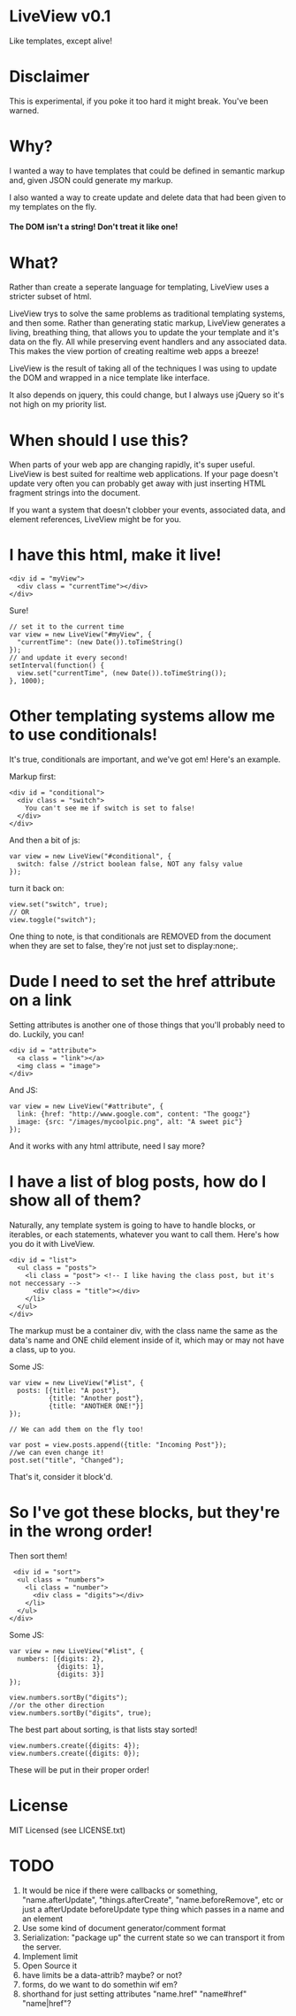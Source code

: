 LiveView v0.1
=============
Like templates, except alive!

Disclaimer
==========

  This is experimental, if you poke it too hard it might break.  You've been
  warned.

Why?
====

  I wanted a way to have templates that could be defined in semantic markup
  and, given JSON could generate my markup.

  I also wanted a way to create update and delete data that had been given to
  my templates on the fly.

#### The DOM isn't a string! Don't treat it like one!

What?
=====

  Rather than create a seperate language for templating, LiveView uses a 
  stricter subset of html.  

  LiveView trys to solve the same problems as traditional templating systems,
  and then some.  Rather than generating static markup, LiveView generates a
  living, breathing thing, that allows you to update the your template and it's
  data on the fly.  All while preserving event handlers and any associated
  data.  This makes the view portion of creating realtime web apps a breeze!

  LiveView is the result of taking all of the techniques I was using to update
  the DOM and wrapped in a nice template like interface.  

  It also depends on jquery, this could change, but I always use jQuery so
  it's not high on my priority list.

When should I use this?
=======================
  
  When parts of your web app are changing rapidly, it's super useful.  LiveView
  is best suited for realtime web applications.  If your page doesn't update
  very often you can probably get away with just inserting HTML fragment
  strings into the document.  

  If you want a system that doesn't clobber your events, associated data, and
  element references, LiveView might be for you.


I have this html, make it live!
===============================

    <div id = "myView">
      <div class = "currentTime"></div>
    </div>

  Sure!

    // set it to the current time
    var view = new LiveView("#myView", {
      "currentTime": (new Date()).toTimeString()
    });
    // and update it every second!
    setInterval(function() {
      view.set("currentTime", (new Date()).toTimeString());
    }, 1000);

Other templating systems allow me to use conditionals!
======================================================

  It's true, conditionals are important, and we've got em! Here's an example.  

  Markup first:

    <div id = "conditional">
      <div class = "switch">
        You can't see me if switch is set to false!
      </div>
    </div>
  
  And then a bit of js:

    var view = new LiveView("#conditional", {
      switch: false //strict boolean false, NOT any falsy value
    });

  turn it back on:

    view.set("switch", true);
    // OR
    view.toggle("switch");

  One thing to note, is that conditionals are REMOVED from the document when
  they are set to false, they're not just set to display:none;.

Dude I need to set the href attribute on a link 
===============================================

  Setting attributes is another one of those things that you'll probably need
  to do.  Luckily, you can!

    <div id = "attribute">
      <a class = "link"></a>
      <img class = "image">
    </div>

  And JS:

    var view = new LiveView("#attribute", {
      link: {href: "http://www.google.com", content: "The googz"}
      image: {src: "/images/mycoolpic.png", alt: "A sweet pic"}
    });

  And it works with any html attribute, need I say more?

I have a list of blog posts, how do I show all of them?
=======================================================

  Naturally, any template system is going to have to handle blocks, or
  iterables, or each statements, whatever you want to call them.  Here's how
  you do it with LiveView.  

    <div id = "list">
      <ul class = "posts">
        <li class = "post"> <!-- I like having the class post, but it's not neccessary -->
          <div class = "title"></div>
        </li>
      </ul>
    </div>
  
  The markup must be a container div, with the class name the same as the data's name
  and ONE child element inside of it, which may or may not have a class, up to you.

  Some JS:

    var view = new LiveView("#list", {
      posts: [{title: "A post"}, 
              {title: "Another post"},
              {title: "ANOTHER ONE!"}]
    });

    // We can add them on the fly too!

    var post = view.posts.append({title: "Incoming Post"});
    //we can even change it!
    post.set("title", "Changed");

  That's it, consider it block'd.

So I've got these blocks, but they're in the wrong order! 
=========================================================

  Then sort them!

     <div id = "sort">
      <ul class = "numbers">
        <li class = "number">
          <div class = "digits"></div>
        </li>
      </ul>
    </div>
    
  Some JS:

    var view = new LiveView("#list", {
      numbers: [{digits: 2}, 
                {digits: 1},
                {digits: 3}]
    }); 

    view.numbers.sortBy("digits");
    //or the other direction
    view.numbers.sortBy("digits", true);

  The best part about sorting, is that lists stay sorted!

    view.numbers.create({digits: 4});
    view.numbers.create({digits: 0});

  These will be put in their proper order!

License
=======

MIT Licensed (see LICENSE.txt)

TODO
====

1. It would be nice if there were callbacks or something, "name.afterUpdate",
   "things.afterCreate", "name.beforeRemove", etc or just a afterUpdate
   beforeUpdate type thing which passes in a name and an element
2. Use some kind of document generator/comment format
2. Serialization: "package up" the current state so we can transport it from
   the server.
2. Implement limit
3. Open Source it
4. have limits be a data-attrib? maybe? or not?
5. forms, do we want to do somethin wif em?
6. shorthand for just setting attributes "name.href" "name#href" "name|href"?
